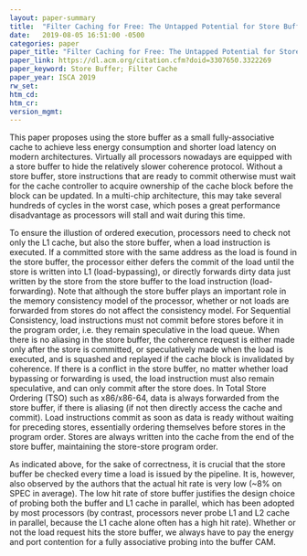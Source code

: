 ```yaml
---
layout: paper-summary
title:  "Filter Caching for Free: The Untapped Potential for Store Buffer"
date:   2019-08-05 16:51:00 -0500
categories: paper
paper_title: "Filter Caching for Free: The Untapped Potential for Store Buffer"
paper_link: https://dl.acm.org/citation.cfm?doid=3307650.3322269
paper_keyword: Store Buffer; Filter Cache
paper_year: ISCA 2019
rw_set: 
htm_cd: 
htm_cr: 
version_mgmt: 
---
```


This paper proposes using the store buffer as a small fully-associative cache to achieve less energy consumption and shorter load 
latency on modern architectures. Virtually all processors nowadays are equipped with a store buffer to hide the relatively 
slower coherence protocol. Without a store buffer, store instructions that are ready to commit otherwise must wait for the cache 
controller to acquire ownership of the cache block before the block can be updated. In a multi-chip architecture, this may 
take several hundreds of cycles in the worst case, which poses a great performance disadvantage as processors will stall and 
wait during this time.

To ensure the illustion of ordered execution, processors need to check not only the L1 cache, but also the store buffer, 
when a load instruction is executed. If a committed store with the same address as the load is found in the store buffer,
the processor either defers the commit of the load until the store is written into L1 (load-bypassing), or directly forwards 
dirty data just written by the store from the store buffer to the load instruction (load-forwarding). Note that although the 
store buffer plays an important role in the memory consistency model of the processor, whether or not loads are forwarded 
from stores do not affect the consistency model. For Sequential Consistency, load instructions must not commit before 
stores before it in the program order, i.e. they remain speculative in the load queue. When there is no aliasing in the 
store buffer, the coherence request is either made only after the store is committed, or speculatively made when the load is executed, 
and is squashed and replayed if the cache block is invalidated by coherence. If there is a conflict in the store buffer,
no matter whether load bypassing or forwarding is used, the load instruction must also remain speculative, and can only
commit after the store does. In Total Store Ordering (TSO) such as x86/x86-64, data is always forwarded from the store 
buffer, if there is aliasing (if not then directly access the cache and commit). Load instructions commit as soon as data 
is ready without waiting for preceding stores, essentially ordering themselves before stores in the program order. 
Stores are always written into the cache from the end of the store buffer, maintaining the store-store program order.

As indicated above, for the sake of correctness, it is crucial that the store buffer be checked every time a load is issued 
by the pipeline. It is, however, also observed by the authors that the actual hit rate is very low (~8% on SPEC in average).
The low hit rate of store buffer justifies the design choice of probing both the buffer and L1 cache in parallel, which 
has been adopted by most processors (by contrast, processors never probe L1 and L2 cache in parallel, because the L1 
cache alone often has a high hit rate). Whether or not the load request hits the store buffer, we always have to pay
the energy and port contention for a fully associative probing into the buffer CAM.


